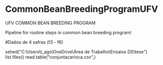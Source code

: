 # CommonBeanBreedingProgramUFV
UFV COMMON BEAN BREEDING PROGRAM

Pipeline for routine steps in common bean breeding program!

#Dados de 4 safras (f3 - f6)

setwd("C:\\Users\\t_ago\\OneDrive\\Área de Trabalho\\Ensaios DS\\tese")
list.files()
read.table("conjuntacarioca.csv",)